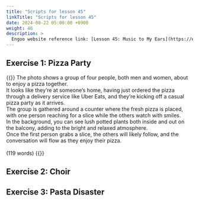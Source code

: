 ```yaml
---
title: "Scripts for lesson 45"
linkTitle: "Scripts for lesson 45"
date: 2024-08-22 05:00:00 +0900
weight: 46
description: >
  Engoo website reference link: [Lesson 45: Music to My Ears](https://engoo.com/app/lessons/describing-pictures-intermediate-describing-pictures-music-to-my-ears/II-rPE0eEeeCKK_NNc405w?category_id=P_HriMOnEeifo0O-yMP42w&course_id=ZZasjsOnEeiHZVOMC0VfdA)
---
```


## Exercise 1: Pizza Party

{{<card header="**Script**">}}
The photo shows a group of four people, both men and women, about to enjoy a pizza together. <br/>
It looks like they’re at someone’s home, having just ordered the pizza through a delivery service like Uber Eats, and they’re kicking off a casual pizza party as it arrives. <br/>
The group is gathered around a counter where the fresh pizza is placed, with one person reaching for a slice while the others watch with smiles. <br/>
In the background, you can see lush potted plants both inside and out on the balcony, adding to the bright and relaxed atmosphere. <br/>
Once the first person grabs a slice, the others will likely follow, and the conversation will flow as they enjoy their pizza.<br/>
<br/>
(119 words)
{{</card>}}


## Exercise 2: Choir




## Exercise 3: Pasta Disaster


